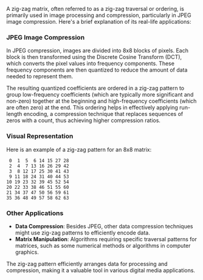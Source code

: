 A zig-zag matrix, often referred to as a zig-zag traversal or ordering, is primarily used in image processing and compression, particularly in JPEG image compression. Here's a brief explanation of its real-life applications:

### JPEG Image Compression
In JPEG compression, images are divided into 8x8 blocks of pixels. Each block is then transformed using the Discrete Cosine Transform (DCT), which converts the pixel values into frequency components. These frequency components are then quantized to reduce the amount of data needed to represent them.

The resulting quantized coefficients are ordered in a zig-zag pattern to group low-frequency coefficients (which are typically more significant and non-zero) together at the beginning and high-frequency coefficients (which are often zero) at the end. This ordering helps in effectively applying run-length encoding, a compression technique that replaces sequences of zeros with a count, thus achieving higher compression ratios.

### Visual Representation
Here is an example of a zig-zag pattern for an 8x8 matrix:

```
 0  1  5  6 14 15 27 28
 2  4  7 13 16 26 29 42
 3  8 12 17 25 30 41 43
 9 11 18 24 31 40 44 53
10 19 23 32 39 45 52 54
20 22 33 38 46 51 55 60
21 34 37 47 50 56 59 61
35 36 48 49 57 58 62 63
```

### Other Applications
- **Data Compression**: Besides JPEG, other data compression techniques might use zig-zag patterns to efficiently encode data.
- **Matrix Manipulation**: Algorithms requiring specific traversal patterns for matrices, such as some numerical methods or algorithms in computer graphics.

The zig-zag pattern efficiently arranges data for processing and compression, making it a valuable tool in various digital media applications.